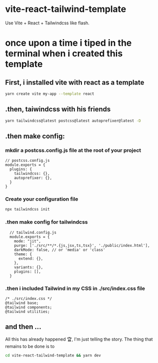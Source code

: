 # vite-react-tailwind-template
Use Vite + React + Tailwindcss like flash.

# once upon a time i tiped in the terminal when i created this template
## First, i installed vite with react  as a template

```bash
yarn create vite my-app --template react
```

## .then, taiwindcss with his friends

```bash
yarn tailwindcss@latest postcss@latest autoprefixer@latest -D
```
## .then make config: 
### mkdir a postcss.config.js file at the root of your project
    // postcss.config.js
    module.exports = {
      plugins: {
        tailwindcss: {},
        autoprefixer: {},
      }
    }

### Create your configuration file

```bash
npx tailwindcss init
```
### .then make config for tailwindcss

      // tailwind.config.js
      module.exports = {
        mode: "jit",
        purge: ['./src/**/*.{js,jsx,ts,tsx}', './public/index.html'],
        darkMode: false, // or 'media' or 'class'
        theme: {
          extend: {},
        },
        variants: {},
        plugins: [],
      }

### .then i included Tailwind in my CSS in ./src/index.css file

    /* ./src/index.css */
    @tailwind base;
    @tailwind components;
    @tailwind utilities;


## and then ...
All this has already happened 🏆, I'm just telling the story. The thing that remains to be done is to

```bash
cd vite-react-tailwind-template && yarn dev
```
